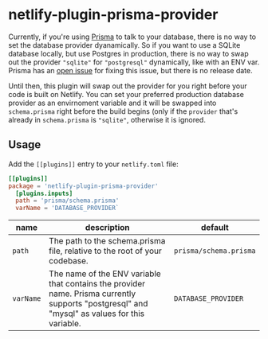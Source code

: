 # netlify-plugin-prisma-provider

Currently, if you're using [Prisma](https://prisma.io) to talk to your database, there is no way to set the database provider dyanamically. So if you want to use a SQLite database locally, but use Postgres in production, there is no way to swap out the provider `"sqlite"` for `"postgresql"` dynamically, like with an ENV var. Prisma has an [open issue](https://github.com/prisma/prisma2/issues/1487) for fixing this issue, but there is no release date.

Until then, this plugin will swap out the provider for you right before your code is built on Netlify. You can set your preferred production database provider as an envirnoment variable and it will be swapped into `schema.prisma` right before the build begins (only if the `provider` that's already in `schema.prisma` is `"sqlite"`, otherwise it is ignored.

## Usage

Add the `[[plugins]]` entry to your `netlify.toml` file:

```toml
[[plugins]]
package = 'netlify-plugin-prisma-provider'
  [plugins.inputs]
  path = 'prisma/schema.prisma'
  varName = 'DATABASE_PROVIDER`
```

| name | description | default |
|------|-------------|---------|
| `path` | The path to the schema.prisma file, relative to the root of your codebase. | `prisma/schema.prisma` |
| `varName` | The name of the ENV variable that contains the provider name. Prisma currently supports "postgresql" and "mysql" as values for this variable. | `DATABASE_PROVIDER` |
